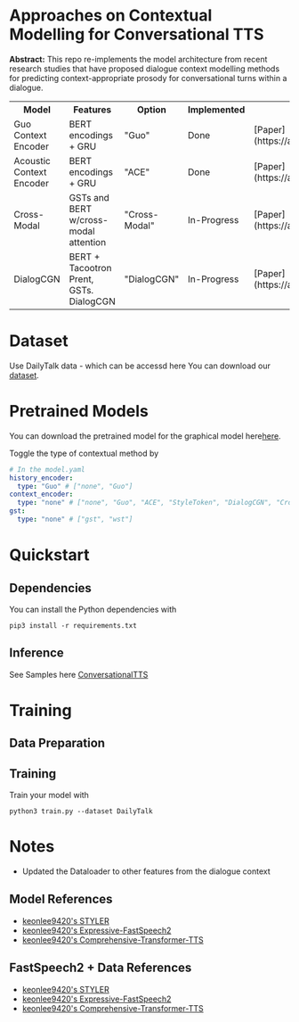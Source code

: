 # Approaches on Contextual Modelling for Conversational TTS

**Abstract:** This repo re-implements the model architecture from recent research studies that have proposed dialogue context modelling methods for predicting context-appropriate prosody for conversational turns within a dialogue.

<table>
  <tr>
    <th>Model</th>
    <th>Features</th>
    <th>Option</th>
    <th>Implemented</th>
    <th>Paper Link</th>
  </tr>
  <tr>
    <td>Guo Context Encoder</td>
    <td>BERT encodings + GRU</td>
    <td>"Guo"</td>
    <td>Done</td>
    <td>[Paper](https://arxiv.org/pdf/2005.10438.pdf)</td>
  </tr>
  <tr>
    <td>Acoustic Context Encoder</td>
    <td>BERT encodings + GRU</td>
    <td>"ACE"</td>
    <td>Done</td>
    <td>[Paper](https://arxiv.org/pdf/2005.10438.pdf)</td>
  </tr>
  <tr>
    <td>Cross-Modal</td>
    <td>GSTs and BERT w/cross-modal attention</td>
    <td>"Cross-Modal"</td>
    <td>In-Progress</td>
    <td>[Paper](https://arxiv.org/pdf/2005.10438.pdf)</td>
  </tr>
    <tr>
    <td>DialogCGN</td>
    <td>BERT + Tacootron Prent, GSTs. DialogCGN </td>
    <td>"DialogCGN"</td>
    <td>In-Progress</td>
    <td>[Paper](https://arxiv.org/pdf/2005.10438.pdf)</td>
  </tr>
</table>

# Dataset

Use DailyTalk data - which can be accessd here You can download our [dataset](https://drive.google.com/drive/folders/1WRt-EprWs-2rmYxoWYT9_13omlhDHcaL).

# Pretrained Models

You can download the pretrained model for the graphical model here[here]().

Toggle the type of contextual method by

```yaml
# In the model.yaml
history_encoder:
  type: "Guo" # ["none", "Guo"]
context_encoder:
  type: "none" # ["none", "Guo", "ACE", "StyleToken", "DialogCGN", "Cross-Modal"]
gst:
  type: "none" # ["gst", "wst"]
```

# Quickstart

## Dependencies

You can install the Python dependencies with

```
pip3 install -r requirements.txt
```

## Inference

See Samples here [ConversationalTTS](https://github.com/keonlee9420/STYLER)

# Training

## Data Preparation

## Training

Train your model with

```
python3 train.py --dataset DailyTalk
```

# Notes

- Updated the Dataloader to other features from the dialogue context

## Model References

- [keonlee9420's STYLER](https://github.com/keonlee9420/STYLER)
- [keonlee9420's Expressive-FastSpeech2](https://github.com/keonlee9420/Expressive-FastSpeech2)
- [keonlee9420's Comprehensive-Transformer-TTS](https://github.com/keonlee9420/Comprehensive-Transformer-TTS)

## FastSpeech2 + Data References

- [keonlee9420's STYLER](https://github.com/keonlee9420/STYLER)
- [keonlee9420's Expressive-FastSpeech2](https://github.com/keonlee9420/Expressive-FastSpeech2)
- [keonlee9420's Comprehensive-Transformer-TTS](https://github.com/keonlee9420/Comprehensive-Transformer-TTS)
